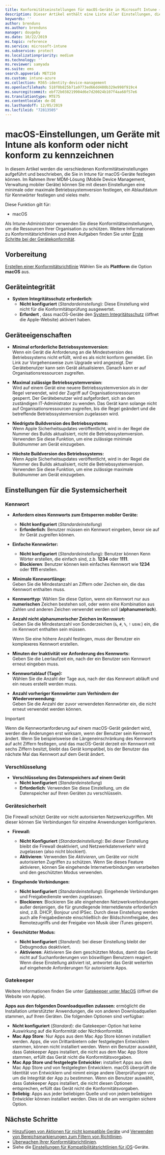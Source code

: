 ```yaml
---
title: Konformitätseinstellungen für macOS-Geräte in Microsoft Intune – Azure | Microsoft-Dokumentation
description: Dieser Artikel enthält eine Liste aller Einstellungen, die Sie verwenden können, um Konformität für Ihre macOS-Geräte in Microsoft Intune festzulegen. Sie können den Systemintegritätsschutz von Apple in Anspruch nehmen, Kennwortbeschränkungen festlegen, eine Firewall anfordern, Gatekeeper zulassen und vieles mehr.
keywords: ''
author: brenduns
ms.author: brenduns
manager: dougeby
ms.date: 10/22/2019
ms.topic: reference
ms.service: microsoft-intune
ms.subservice: protect
ms.localizationpriority: medium
ms.technology: ''
ms.reviewer: samyada
ms.suite: ems
search.appverid: MET150
ms.custom: intune-azure
ms.collection: M365-identity-device-management
ms.openlocfilehash: 518f0b825b71a9773ed66dd480b329e998f919c4
ms.sourcegitcommit: ebf72b038219904d6e7d20024b107f4aa68f57e6
ms.translationtype: MTE75
ms.contentlocale: de-DE
ms.lasthandoff: 12/05/2019
ms.locfileid: "72813505"
---
```

# <a name="macos-settings-to-mark-devices-as-compliant-or-not-compliant-using-intune"></a>macOS-Einstellungen, um Geräte mit Intune als konform oder nicht konform zu kennzeichnen

In diesem Artikel werden die verschiedenen Konformitätseinstellungen aufgeführt und beschrieben, die Sie in Intune für macOS-Geräte festlegen können. Im Rahmen Ihrer MDM-Lösung (Mobile Device Management, Verwaltung mobiler Geräte) können Sie mit diesen Einstellungen eine minimale oder maximale Betriebssystemversion festlegen, ein Ablaufdatum für Kennwörter festlegen und vieles mehr.

Diese Funktion gilt für:

- macOS

Als Intune-Administrator verwenden Sie diese Konformitätseinstellungen, um die Ressourcen Ihrer Organisation zu schützen. Weitere Informationen zu Konformitätsrichtlinien und ihren Aufgaben finden Sie unter [Erste Schritte bei der Gerätekonformität](device-compliance-get-started.md).

## <a name="before-you-begin"></a>Vorbereitung

[Erstellen einer Konformitätsrichtlinie](create-compliance-policy.md#create-the-policy) Wählen Sie als **Plattform** die Option **macOS** aus.

## <a name="device-health"></a>Geräteintegrität

- **System Integritätsschutz erforderlich**:  
  - **Nicht konfiguriert** (*Standardeinstellung*): Diese Einstellung wird nicht für die Konformitätsprüfung ausgewertet.
  - **Erfordert** , dass macOS-Geräte den [System Integritätsschutz](https://support.apple.com/HT204899) (öffnet die Apple-Website) aktiviert haben.  

## <a name="device-properties"></a>Geräteeigenschaften

- **Minimal erforderliche Betriebssystemversion:**  
  Wenn ein Gerät die Anforderung an die Mindestversion des Betriebssystems nicht erfüllt, wird es als nicht konform gemeldet. Ein Link zur Vorgehensweise zum Upgrade wird angezeigt. Der Gerätebenutzer kann sein Gerät aktualisieren. Danach kann er auf Organisationsressourcen zugreifen.

- **Maximal zulässige Betriebssystemversion:**  
  Wird auf einem Gerät eine neuere Betriebssystemversion als in der Regel verwendet, wird der Zugriff auf Organisationsressourcen gesperrt. Der Gerätebenutzer wird aufgefordert, sich an den zuständigen IT-Administrator zu wenden. Das Gerät kann solange nicht auf Organisationsressourcen zugreifen, bis die Regel geändert und die betreffende Betriebssystemversion zugelassen wird.

- **Niedrigste Buildversion des Betriebssystems:**  
  Wenn Apple Sicherheitsupdates veröffentlicht, wird in der Regel die Nummer des Builds aktualisiert, nicht die Betriebssystemversion. Verwenden Sie diese Funktion, um eine zulässige minimale Buildnummer am Gerät einzugeben.

- **Höchste Buildversion des Betriebssystems:**  
  Wenn Apple Sicherheitsupdates veröffentlicht, wird in der Regel die Nummer des Builds aktualisiert, nicht die Betriebssystemversion. Verwenden Sie diese Funktion, um eine zulässige maximale Buildnummer am Gerät einzugeben.

## <a name="system-security-settings"></a>Einstellungen für die Systemsicherheit

### <a name="password"></a>Kennwort

- **Anfordern eines Kennworts zum Entsperren mobiler Geräte:**  
  - **Nicht konfiguriert** (*Standardeinstellung*)
  - **Erforderlich**: Benutzer müssen ein Kennwort eingeben, bevor sie auf ihr Gerät zugreifen können.

- **Einfache Kennwörter:**  
  - **Nicht konfiguriert** (*Standardeinstellung*): Benutzer können Kenn Wörter erstellen, die einfach sind, z.b. **1234** oder **1111**.
  - **Blockieren**: Benutzer können kein einfaches Kennwort wie **1234** oder **1111** erstellen.

- **Minimale Kennwortlänge:**  
  Geben Sie die Mindestanzahl an Ziffern oder Zeichen ein, die das Kennwort enthalten muss.

- **Kennworttyp**: Wählen Sie diese Option, wenn ein Kennwort nur aus **numerischen** Zeichen bestehen soll, oder wenn eine Kombination aus Zahlen und anderen Zeichen verwendet werden soll (**alphanumerisch**).

- **Anzahl nicht alphanumerischer Zeichen im Kennwort:**  
  Geben Sie die Mindestanzahl von Sonderzeichen (`&`, `#`, `%`, `!` usw.) ein, die im Kennwort enthalten sein müssen.

  Wenn Sie eine höhere Anzahl festlegen, muss der Benutzer ein komplexeres Kennwort erstellen.

- **Minuten der Inaktivität vor Anforderung des Kennworts:**  
  Geben Sie die Leerlaufzeit ein, nach der ein Benutzer sein Kennwort erneut eingeben muss.

- **Kennwortablauf (Tage):**  
  Wählen Sie die Anzahl der Tage aus, nach der das Kennwort abläuft und ein neues erstellt werden muss.

- **Anzahl vorheriger Kennwörter zum Verhindern der Wiederverwendung:**  
  Geben Sie die Anzahl der zuvor verwendeten Kennwörter ein, die nicht erneut verwendet werden können.
> [!IMPORTANT]
> Wenn die Kennwortanforderung auf einem macOS-Gerät geändert wird, werden die Änderungen erst wirksam, wenn der Benutzer sein Kennwort ändert. Wenn Sie beispielsweise die Längeneinschränkung des Kennworts auf acht Ziffern festlegen, und das macOS-Gerät derzeit ein Kennwort mit sechs Ziffern besitzt, bleibt das Gerät kompatibel, bis der Benutzer das nächste Mal das Kennwort auf dem Gerät ändert.

### <a name="encryption"></a>Verschlüsselung

- **Verschlüsselung des Datenspeichers auf einem Gerät**:  
  - **Nicht konfiguriert** (*Standardeinstellung*)
  - **Erforderlich**: Verwenden Sie diese Einstellung, um die Datenspeicher auf Ihren Geräten zu verschlüsseln.

### <a name="device-security"></a>Gerätesicherheit

Die Firewall schützt Geräte vor nicht autorisierten Netzwerkzugriffen. Mit dieser können Sie Verbindungen für einzelne Anwendungen konfigurieren. 

- **Firewall:**  
  - **Nicht Konfiguriert** (*Standardeinstellung*): Bei dieser Einstellung bleibt die Firewall deaktiviert, und Netzwerkdatenverkehr wird zugelassen (also nicht blockiert).
  - **Aktivieren**: Verwenden Sie *Aktivieren*, um Geräte vor nicht autorisierten Zugriffen zu schützen. Wenn Sie dieses Feature aktivieren, können Sie eingehende Internetverbindungen verarbeiten und den geschützten Modus verwenden. 

- **Eingehende Verbindungen:**  
  - **Nicht konfiguriert** (*Standardeinstellung*): Eingehende Verbindungen und Freigabedienste werden zugelassen.
  - **Blockieren**: Blockieren Sie alle eingehenden Netzwerkverbindungen außer denjenigen, die für grundlegende Internetdienste erforderlich sind, z.B. DHCP, Bonjour und IPSec. Durch diese Einstellung werden auch alle Freigabedienste einschließlich der Bildschirmfreigabe, des Remotezugriffs und der Freigabe von Musik über iTunes gesperrt.  

- **Geschützter Modus:**  
  - **Nicht konfiguriert** (*Standard*): bei dieser Einstellung bleibt der Debugmodus deaktiviert.
  - **Aktivieren**: Aktivieren Sie dem geschützten Modus, damit das Gerät nicht auf Suchanforderungen von böswilligen Benutzern reagiert. Wenn diese Einstellung aktiviert ist, antwortet das Gerät weiterhin auf eingehende Anforderungen für autorisierte Apps.  

### <a name="gatekeeper"></a>Gatekeeper

Weitere Informationen finden Sie unter [Gatekeeper unter MacOS](https://support.apple.com/HT202491) (öffnet die Website von Apple).

**Apps aus den folgenden Downloadquellen zulassen:** ermöglicht die Installation unterstützter Anwendungen, die von anderen Downloadquellen stammen, auf Ihren Geräten. Die folgenden Optionen sind verfügbar:

- **Nicht konfiguriert** (*Standard*): die Gatekeeper-Option hat keine Auswirkung auf die Konformität oder Nichtkonformität.  
- **Mac App Store**: Nur Apps aus dem Mac App Store können installiert werden. Apps, die von Drittanbietern oder festgelegten Entwicklern stammen, können nicht installiert werden. Wenn ein Benutzer auswählt, dass Gatekeeper Apps installiert, die nicht aus dem Mac App Store stammen, erfüllt das Gerät nicht die Konformitätsvorgaben.
- **Mac App Store und festgelegte Entwickler:** installiert Apps aus dem Mac App Store und von festgelegten Entwicklern. macOS überprüft die Identität von Entwicklern und nimmt einige andere Überprüfungen vor, um die Integrität der App zu bestimmen. Wenn ein Benutzer auswählt, dass Gatekeeper Apps installiert, die nicht diesen Optionen entsprechen, erfüllt das Gerät nicht die Konformitätsvorgaben.
- **Beliebig**: Apps aus jeder beliebigen Quelle und von jedem beliebigen Entwickler können installiert werden. Dies ist die am wenigsten sichere Option.
 

## <a name="next-steps"></a>Nächste Schritte

- [Hinzufügen von Aktionen für nicht kompatible Geräte](actions-for-noncompliance.md) und [Verwenden von Bereichsmarkierungen zum Filtern von Richtlinien](../fundamentals/scope-tags.md).
- [Überwachen Ihrer Konformitätsrichtlinien](compliance-policy-monitor.md).
- Siehe die [Einstellungen für Kompatibilitätsrichtlinien für iOS](compliance-policy-create-ios.md)-Geräte.